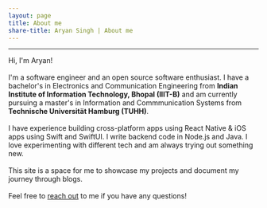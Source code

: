 ```yaml
---
layout: page
title: About me
share-title: Aryan Singh | About me
---
```


---

Hi, I'm Aryan!
<br /><br />I'm a software engineer and an open source software enthusiast. I have a bachelor's in Electronics and Communication Engineering from <strong>Indian Institute of Information Technology, Bhopal (IIIT-B)</strong> and am currently pursuing a master's in Information and Commmunication Systems from <strong>Technische Universität Hamburg (TUHH)</strong>.
<br /><br />I have experience building cross-platform apps using React Native & iOS apps
using Swift and SwiftUI. I write backend code in Node.js and Java. I love experimenting with different tech and am always trying out something new.
<br /><br />This site is a space for me to showcase my projects and document my journey through blogs.
<br /><br />Feel free to <a href="mailto:singh@aryn.info">reach out</a> to me if you have any questions!
